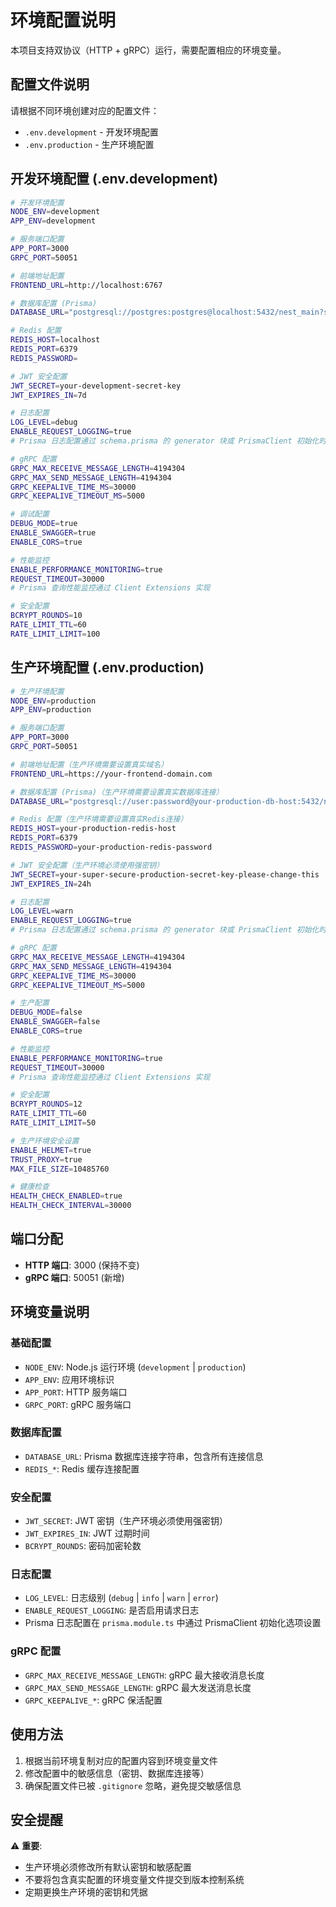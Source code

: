 # 环境配置说明

本项目支持双协议（HTTP + gRPC）运行，需要配置相应的环境变量。

## 配置文件说明

请根据不同环境创建对应的配置文件：
- `.env.development` - 开发环境配置
- `.env.production` - 生产环境配置

## 开发环境配置 (.env.development)

```bash
# 开发环境配置
NODE_ENV=development
APP_ENV=development

# 服务端口配置
APP_PORT=3000
GRPC_PORT=50051

# 前端地址配置
FRONTEND_URL=http://localhost:6767

# 数据库配置 (Prisma)
DATABASE_URL="postgresql://postgres:postgres@localhost:5432/nest_main?schema=public"

# Redis 配置
REDIS_HOST=localhost
REDIS_PORT=6379
REDIS_PASSWORD=

# JWT 安全配置
JWT_SECRET=your-development-secret-key
JWT_EXPIRES_IN=7d

# 日志配置
LOG_LEVEL=debug
ENABLE_REQUEST_LOGGING=true
# Prisma 日志配置通过 schema.prisma 的 generator 块或 PrismaClient 初始化时设置

# gRPC 配置
GRPC_MAX_RECEIVE_MESSAGE_LENGTH=4194304
GRPC_MAX_SEND_MESSAGE_LENGTH=4194304
GRPC_KEEPALIVE_TIME_MS=30000
GRPC_KEEPALIVE_TIMEOUT_MS=5000

# 调试配置
DEBUG_MODE=true
ENABLE_SWAGGER=true
ENABLE_CORS=true

# 性能监控
ENABLE_PERFORMANCE_MONITORING=true
REQUEST_TIMEOUT=30000
# Prisma 查询性能监控通过 Client Extensions 实现

# 安全配置
BCRYPT_ROUNDS=10
RATE_LIMIT_TTL=60
RATE_LIMIT_LIMIT=100
```

## 生产环境配置 (.env.production)

```bash
# 生产环境配置
NODE_ENV=production
APP_ENV=production

# 服务端口配置
APP_PORT=3000
GRPC_PORT=50051

# 前端地址配置（生产环境需要设置真实域名）
FRONTEND_URL=https://your-frontend-domain.com

# 数据库配置 (Prisma)（生产环境需要设置真实数据库连接）
DATABASE_URL="postgresql://user:password@your-production-db-host:5432/nest_main_prod?schema=public"

# Redis 配置（生产环境需要设置真实Redis连接）
REDIS_HOST=your-production-redis-host
REDIS_PORT=6379
REDIS_PASSWORD=your-production-redis-password

# JWT 安全配置（生产环境必须使用强密钥）
JWT_SECRET=your-super-secure-production-secret-key-please-change-this
JWT_EXPIRES_IN=24h

# 日志配置
LOG_LEVEL=warn
ENABLE_REQUEST_LOGGING=true
# Prisma 日志配置通过 schema.prisma 的 generator 块或 PrismaClient 初始化时设置

# gRPC 配置
GRPC_MAX_RECEIVE_MESSAGE_LENGTH=4194304
GRPC_MAX_SEND_MESSAGE_LENGTH=4194304
GRPC_KEEPALIVE_TIME_MS=30000
GRPC_KEEPALIVE_TIMEOUT_MS=5000

# 生产配置
DEBUG_MODE=false
ENABLE_SWAGGER=false
ENABLE_CORS=true

# 性能监控
ENABLE_PERFORMANCE_MONITORING=true
REQUEST_TIMEOUT=30000
# Prisma 查询性能监控通过 Client Extensions 实现

# 安全配置
BCRYPT_ROUNDS=12
RATE_LIMIT_TTL=60
RATE_LIMIT_LIMIT=50

# 生产环境安全设置
ENABLE_HELMET=true
TRUST_PROXY=true
MAX_FILE_SIZE=10485760

# 健康检查
HEALTH_CHECK_ENABLED=true
HEALTH_CHECK_INTERVAL=30000
```

## 端口分配

- **HTTP 端口**: 3000 (保持不变)
- **gRPC 端口**: 50051 (新增)

## 环境变量说明

### 基础配置
- `NODE_ENV`: Node.js 运行环境 (`development` | `production`)
- `APP_ENV`: 应用环境标识
- `APP_PORT`: HTTP 服务端口
- `GRPC_PORT`: gRPC 服务端口

### 数据库配置
- `DATABASE_URL`: Prisma 数据库连接字符串，包含所有连接信息
- `REDIS_*`: Redis 缓存连接配置

### 安全配置
- `JWT_SECRET`: JWT 密钥（生产环境必须使用强密钥）
- `JWT_EXPIRES_IN`: JWT 过期时间
- `BCRYPT_ROUNDS`: 密码加密轮数

### 日志配置
- `LOG_LEVEL`: 日志级别 (`debug` | `info` | `warn` | `error`)
- `ENABLE_REQUEST_LOGGING`: 是否启用请求日志
- Prisma 日志配置在 `prisma.module.ts` 中通过 PrismaClient 初始化选项设置

### gRPC 配置
- `GRPC_MAX_RECEIVE_MESSAGE_LENGTH`: gRPC 最大接收消息长度
- `GRPC_MAX_SEND_MESSAGE_LENGTH`: gRPC 最大发送消息长度
- `GRPC_KEEPALIVE_*`: gRPC 保活配置

## 使用方法

1. 根据当前环境复制对应的配置内容到环境变量文件
2. 修改配置中的敏感信息（密钥、数据库连接等）
3. 确保配置文件已被 `.gitignore` 忽略，避免提交敏感信息

## 安全提醒

⚠️ **重要**: 
- 生产环境必须修改所有默认密钥和敏感配置
- 不要将包含真实配置的环境变量文件提交到版本控制系统
- 定期更换生产环境的密钥和凭据 